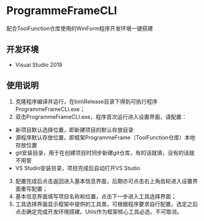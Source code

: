 # ProgrammeFrameCLI
配合ToolFunction仓库使用的WinForm程序开发环境一键搭建
## 开发环境
- Visual Studio 2019
## 使用说明
1. 克隆程序编译并运行，在bin\Release目录下得到可执行程序ProgrammeFrameCLI.exe；
2. 双击ProgrammeFrameCLI.exe，程序首次运行进入设置界面，请配置：
- 新项目默认选择位置，即新建项目的默认存放目录
- 源程序默认存放位置，即框架ProgrammeFrame（ToolFunction仓库）本地存放位置
- git安装目录，用于在创建项目时同步新建git仓库，有的话就填，没有的话就不用管
- VS Studio安装目录，项目完成后自动打开VS Studio
3. 配置完成后点击返回进入基本信息界面，后期亦可点击右上角齿轮进入设置界面重写配置；
4. 基本信息界面填写项目名称和位置，点击下一步进入工具选择界面；
5. 工具选择界面显示框架中提供的工具类，可根据程序要求自行配置，选定之后点击确定完成开发环境搭建。Utils作为框架核心工具必选，不可取消。
